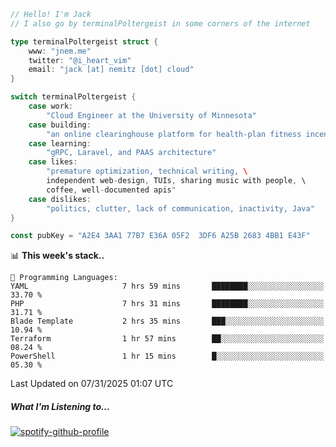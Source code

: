 ```go
// Hello! I'm Jack
// I also go by terminalPoltergeist in some corners of the internet

type terminalPoltergeist struct {
    www: "jnem.me"
    twitter: "@i_heart_vim"
    email: "jack [at] nemitz [dot] cloud"
}

switch terminalPoltergeist {
    case work:
        "Cloud Engineer at the University of Minnesota"
    case building:
        "an online clearinghouse platform for health-plan fitness incentive programs"
    case learning:
        "gRPC, Laravel, and PAAS architecture"
    case likes:
        "premature optimization, technical writing, \
        independent web-design, TUIs, sharing music with people, \
        coffee, well-documented apis"
    case dislikes:
        "politics, clutter, lack of communication, inactivity, Java"
}

const pubKey = "A2E4 3AA1 77B7 E36A 05F2  3DF6 A25B 2683 4BB1 E43F"
```

<!--START_SECTION:waka-->
📊 **This week's stack..** 

```text
💬 Programming Languages: 
YAML                     7 hrs 59 mins       ████████░░░░░░░░░░░░░░░░░   33.70 % 
PHP                      7 hrs 31 mins       ████████░░░░░░░░░░░░░░░░░   31.71 % 
Blade Template           2 hrs 35 mins       ███░░░░░░░░░░░░░░░░░░░░░░   10.94 % 
Terraform                1 hr 57 mins        ██░░░░░░░░░░░░░░░░░░░░░░░   08.24 % 
PowerShell               1 hr 15 mins        █░░░░░░░░░░░░░░░░░░░░░░░░   05.30 % 
```


 Last Updated on 07/31/2025 01:07 UTC
<!--END_SECTION:waka-->

##### What I'm Listening to...

[![spotify-github-profile](https://jnem.me/listening-item?maxAge=2592000)](https://jnem.me/listening)
